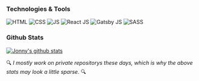### Technologies & Tools

![HTML](https://img.shields.io/badge/HTML-5-red?style=for-the-badge&logo=html5)
![CSS](https://img.shields.io/badge/CSS-3-blue?style=for-the-badge&logo=css3)
![JS](https://img.shields.io/badge/Javascript-ES6-yellow?style=for-the-badge&logo=javascript)
![React JS](https://img.shields.io/badge/React-JS-lightblue?style=for-the-badge&logo=react)
![Gatsby JS](https://img.shields.io/badge/Gatsby-JS-purple?style=for-the-badge&logo=gatsby)
![SASS](https://img.shields.io/badge/SASS-x-blue?style=for-the-badge&logo=sass)

### Github Stats

[![Jonny's github stats](https://github-readme-stats.vercel.app/api?username=jonnysmillie&show_icons=true&theme=dracula)](https://github.com/jonnysmillie)

🔍 *I mostly work on private repositorys these days, which is why the above stats may look a little sparse.* 🔍
